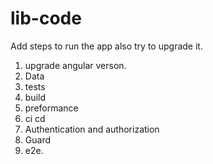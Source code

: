 # lib-code

Add steps to run the app also try to upgrade it.
1. upgrade angular verson.
2. Data
3. tests
4. build
5. preformance
6. ci cd
7. Authentication and authorization
8. Guard
9. e2e. 


